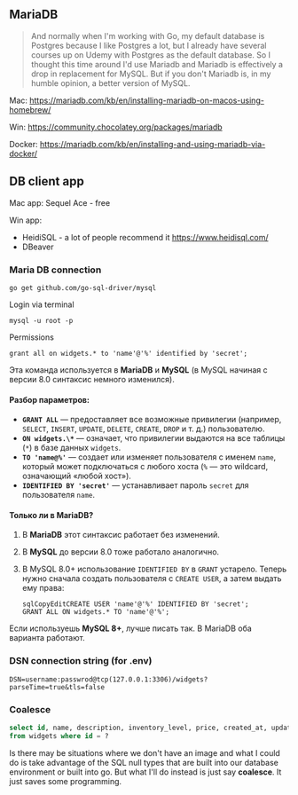 ## MariaDB

> And normally when I'm working with Go, my default database is Postgres because I like Postgres a lot, but I already have several courses up on Udemy with Postgres as the default database. So I thought this time around I'd use Mariadb and Mariadb is effectively a drop in replacement for MySQL. But if you don't Mariadb is, in my humble opinion, a better version of MySQL.

Mac: https://mariadb.com/kb/en/installing-mariadb-on-macos-using-homebrew/

Win: https://community.chocolatey.org/packages/mariadb

Docker: https://mariadb.com/kb/en/installing-and-using-mariadb-via-docker/

## DB client app 

Mac app: Sequel Ace - free 

Win app: 

* HeidiSQL - a lot of people recommend it  https://www.heidisql.com/
* DBeaver

### Maria DB connection

```
go get github.com/go-sql-driver/mysql
```

Login via terminal

```
mysql -u root -p
```

Permissions

```
grant all on widgets.* to 'name'@'%' identified by 'secret';
```

Эта команда используется в **MariaDB** и **MySQL** (в MySQL начиная с версии 8.0 синтаксис немного изменился).

#### Разбор параметров:

- **`GRANT ALL`** — предоставляет все возможные привилегии (например, `SELECT`, `INSERT`, `UPDATE`, `DELETE`, `CREATE`, `DROP` и т. д.) пользователю.
- **`ON widgets.\*`** — означает, что привилегии выдаются на все таблицы (`*`) в базе данных `widgets`.
- **`TO 'name@%'`** — создает или изменяет пользователя с именем `name`, который может подключаться с любого хоста (`%` — это wildcard, означающий «любой хост»).
- **`IDENTIFIED BY 'secret'`** — устанавливает пароль `secret` для пользователя `name`.

#### Только ли в MariaDB?

1. В **MariaDB** этот синтаксис работает без изменений.

2. В **MySQL** до версии 8.0 тоже работало аналогично.

3. В MySQL 8.0+ использование `IDENTIFIED BY` в `GRANT` устарело. Теперь нужно сначала создать пользователя с `CREATE USER`, а затем выдать ему права:

   ```
   sqlCopyEditCREATE USER 'name'@'%' IDENTIFIED BY 'secret';
   GRANT ALL ON widgets.* TO 'name'@'%';
   ```

Если используешь **MySQL 8+**, лучше писать так. В MariaDB оба варианта работают.



### DSN connection string (for .env)

```
DSN=username:passwrod@tcp(127.0.0.1:3306)/widgets?parseTime=true&tls=false
```

### Coalesce 

```sql
select id, name, description, inventory_level, price, created_at, updated_at, coalesce(image, '')
from widgets where id = ?
```

Is there may be situations where we don't have an image and what I could do is take advantage of the SQL null types that are built into our database environment or built into go. But what I'll do instead is just say **coalesce**. It just saves some programming.

